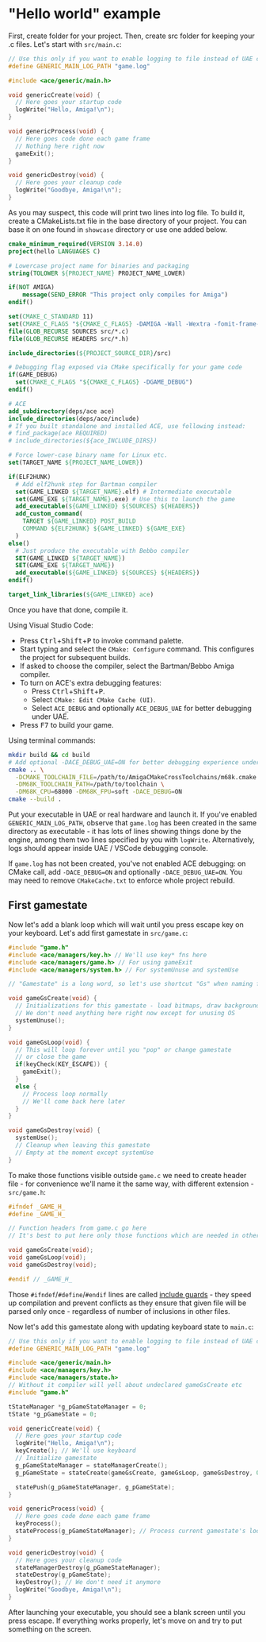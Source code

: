 # "Hello world" example

First, create folder for your project. Then, create src folder for keeping your
.c files. Let's start with `src/main.c`:

```c
// Use this only if you want to enable logging to file instead of UAE console (heavy performance hit, not recommended)
#define GENERIC_MAIN_LOG_PATH "game.log"

#include <ace/generic/main.h>

void genericCreate(void) {
  // Here goes your startup code
  logWrite("Hello, Amiga!\n");
}

void genericProcess(void) {
  // Here goes code done each game frame
  // Nothing here right now
  gameExit();
}

void genericDestroy(void) {
  // Here goes your cleanup code
  logWrite("Goodbye, Amiga!\n");
}
```

As you may suspect, this code will print two lines into log file.
To build it, create a CMakeLists.txt file in the base directory of your project.
You can base it on one found in `showcase` directory or use one added below.

```cmake
cmake_minimum_required(VERSION 3.14.0)
project(hello LANGUAGES C)

# Lowercase project name for binaries and packaging
string(TOLOWER ${PROJECT_NAME} PROJECT_NAME_LOWER)

if(NOT AMIGA)
	message(SEND_ERROR "This project only compiles for Amiga")
endif()

set(CMAKE_C_STANDARD 11)
set(CMAKE_C_FLAGS "${CMAKE_C_FLAGS} -DAMIGA -Wall -Wextra -fomit-frame-pointer")
file(GLOB_RECURSE SOURCES src/*.c)
file(GLOB_RECURSE HEADERS src/*.h)

include_directories(${PROJECT_SOURCE_DIR}/src)

# Debugging flag exposed via CMake specifically for your game code
if(GAME_DEBUG)
  set(CMAKE_C_FLAGS "${CMAKE_C_FLAGS} -DGAME_DEBUG")
endif()

# ACE
add_subdirectory(deps/ace ace)
include_directories(deps/ace/include)
# If you built standalone and installed ACE, use following instead:
# find_package(ace REQUIRED)
# include_directories(${ace_INCLUDE_DIRS})

# Force lower-case binary name for Linux etc.
set(TARGET_NAME ${PROJECT_NAME_LOWER})

if(ELF2HUNK)
  # Add elf2hunk step for Bartman compiler
  set(GAME_LINKED ${TARGET_NAME}.elf) # Intermediate executable
  set(GAME_EXE ${TARGET_NAME}.exe) # Use this to launch the game
  add_executable(${GAME_LINKED} ${SOURCES} ${HEADERS})
  add_custom_command(
    TARGET ${GAME_LINKED} POST_BUILD
    COMMAND ${ELF2HUNK} ${GAME_LINKED} ${GAME_EXE}
  )
else()
  # Just produce the executable with Bebbo compiler
  SET(GAME_LINKED ${TARGET_NAME})
  SET(GAME_EXE ${TARGET_NAME})
  add_executable(${GAME_LINKED} ${SOURCES} ${HEADERS})
endif()

target_link_libraries(${GAME_LINKED} ace)
```

Once you have that done, compile it.

Using Visual Studio Code:

- Press <kbd>Ctrl</kbd>+<kbd>Shift</kbd>+<kbd>P</kbd> to invoke command palette.
- Start typing and select the `CMake: Configure` command.
  This configures the project for subsequent builds.
- If asked to choose the compiler, select the Bartman/Bebbo Amiga compiler.
- To turn on ACE's extra debugging features:
  - Press <kbd>Ctrl</kbd>+<kbd>Shift</kbd>+<kbd>P</kbd>.
  - Select `CMake: Edit CMake Cache (UI)`.
  - Select `ACE_DEBUG` and optionally `ACE_DEBUG_UAE` for better debugging under UAE.
- Press <kbd>F7</kbd> to build your game.

Using terminal commands:

```sh
mkdir build && cd build
# Add optional -DACE_DEBUG_UAE=ON for better debugging experience under emulator
cmake .. \
  -DCMAKE_TOOLCHAIN_FILE=/path/to/AmigaCMakeCrossToolchains/m68k.cmake \
  -DM68K_TOOLCHAIN_PATH=/path/to/toolchain \
  -DM68K_CPU=68000 -DM68K_FPU=soft -DACE_DEBUG=ON
cmake --build .
```

Put your executable in UAE or real hardware and launch it.
If you've enabled `GENERIC_MAIN_LOG_PATH`, observe that `game.log` has been created in the same directory as executable - it has lots of lines showing things done by the engine, among them two lines specified by you with `logWrite`.
Alternatively, logs should appear inside UAE / VSCode debugging console.

If `game.log` has not been created, you've not enabled ACE debugging: on CMake call, add `-DACE_DEBUG=ON` and optionally `-DACE_DEBUG_UAE=ON`.
You may need to remove `CMakeCache.txt` to enforce whole project rebuild.

## First gamestate

Now let's add a blank loop which will wait until you press escape key on your
keyboard. Let's add first gamestate in `src/game.c`:

```c
#include "game.h"
#include <ace/managers/key.h> // We'll use key* fns here
#include <ace/managers/game.h> // For using gameExit
#include <ace/managers/system.h> // For systemUnuse and systemUse

// "Gamestate" is a long word, so let's use shortcut "Gs" when naming fns

void gameGsCreate(void) {
  // Initializations for this gamestate - load bitmaps, draw background, etc.
  // We don't need anything here right now except for unusing OS
  systemUnuse();
}

void gameGsLoop(void) {
  // This will loop forever until you "pop" or change gamestate
  // or close the game
  if(keyCheck(KEY_ESCAPE)) {
    gameExit();
  }
  else {
    // Process loop normally
    // We'll come back here later
  }
}

void gameGsDestroy(void) {
  systemUse();
  // Cleanup when leaving this gamestate
  // Empty at the moment except systemUse
}
```

To make those functions visible outside `game.c` we need to create header file -
for convenience we'll name it the same way, with different extension -
`src/game.h`:

```c
#ifndef _GAME_H_
#define _GAME_H_

// Function headers from game.c go here
// It's best to put here only those functions which are needed in other files.

void gameGsCreate(void);
void gameGsLoop(void);
void gameGsDestroy(void);

#endif // _GAME_H_
```

Those `#ifndef`/`#define`/`#endif` lines are called
[include guards](https://en.wikipedia.org/wiki/Include_guard) - they speed up
compilation and prevent conflicts as they ensure that given file will be parsed
only once - regardless of number of inclusions in other files.

Now let's add this gamestate along with updating keyboard state to `main.c`:

```c
// Use this only if you want to enable logging to file instead of UAE console (heavy performance hit, not recommended)
#define GENERIC_MAIN_LOG_PATH "game.log"

#include <ace/generic/main.h>
#include <ace/managers/key.h>
#include <ace/managers/state.h>
// Without it compiler will yell about undeclared gameGsCreate etc
#include "game.h"

tStateManager *g_pGameStateManager = 0;
tState *g_pGameState = 0;

void genericCreate(void) {
  // Here goes your startup code
  logWrite("Hello, Amiga!\n");
  keyCreate(); // We'll use keyboard
  // Initialize gamestate
  g_pGameStateManager = stateManagerCreate();
  g_pGameState = stateCreate(gameGsCreate, gameGsLoop, gameGsDestroy, 0, 0);

  statePush(g_pGameStateManager, g_pGameState);
}

void genericProcess(void) {
  // Here goes code done each game frame
  keyProcess();
  stateProcess(g_pGameStateManager); // Process current gamestate's loop
}

void genericDestroy(void) {
  // Here goes your cleanup code
  stateManagerDestroy(g_pGameStateManager);
  stateDestroy(g_pGameState);
  keyDestroy(); // We don't need it anymore
  logWrite("Goodbye, Amiga!\n");
}
```

After launching your executable, you should see a blank screen until you press
escape. If everything works properly, let's move on and try to put something on
the screen.
